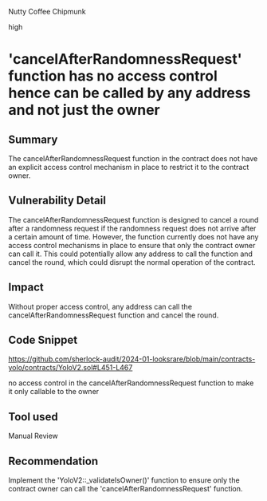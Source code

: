 Nutty Coffee Chipmunk

high

# 'cancelAfterRandomnessRequest' function has no access control hence can be called by any address and not just the owner

## Summary

The cancelAfterRandomnessRequest function in the contract does not have an explicit access control mechanism in place to restrict it to the contract owner.


## Vulnerability Detail

The cancelAfterRandomnessRequest function is designed to cancel a round after a randomness request if the randomness request does not arrive after a certain amount of time. However, the function currently does not have any access control mechanisms in place to ensure that only the contract owner can call it. This could potentially allow any address to call the function and cancel the round, which could disrupt the normal operation of the contract.


## Impact
Without proper access control, any address can call the cancelAfterRandomnessRequest function and cancel the round. 

## Code Snippet
https://github.com/sherlock-audit/2024-01-looksrare/blob/main/contracts-yolo/contracts/YoloV2.sol#L451-L467

   no access control in the cancelAfterRandomnessRequest function to make it only callable to the owner 

## Tool used

Manual Review

## Recommendation
Implement the 'YoloV2::_validateIsOwner()' function to ensure only the contract owner can call the 'cancelAfterRandomnessRequest' function.

